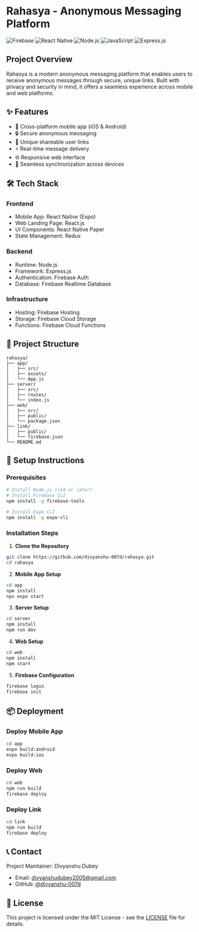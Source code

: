 # Rahasya - Anonymous Messaging Platform

![Firebase](https://img.shields.io/badge/Firebase-FFCA28?style=for-the-badge&logo=firebase&logoColor=black)
![React Native](https://img.shields.io/badge/React_Native-20232A?style=for-the-badge&logo=react&logoColor=61DAFB)
![Node.js](https://img.shields.io/badge/Node.js-43853D?style=for-the-badge&logo=node.js&logoColor=white)
![JavaScript](https://img.shields.io/badge/JavaScript-F7DF1E?style=for-the-badge&logo=javascript&logoColor=black)
![Express.js](https://img.shields.io/badge/Express.js-404D59?style=for-the-badge)

## Project Overview

Rahasya is a modern anonymous messaging platform that enables users to receive anonymous messages through secure, unique links. Built with privacy and security in mind, it offers a seamless experience across mobile and web platforms.

## ✨ Features

- 📱 Cross-platform mobile app (iOS & Android)
- 🔒 Secure anonymous messaging
- 🔗 Unique shareable user links
- ⚡ Real-time message delivery
- 🌐 Responsive web interface
- 🔄 Seamless synchronization across devices

## 🛠️ Tech Stack

### Frontend
- Mobile App: React Native (Expo)
- Web Landing Page: React.js
- UI Components: React Native Paper
- State Management: Redux

### Backend
- Runtime: Node.js
- Framework: Express.js
- Authentication: Firebase Auth
- Database: Firebase Realtime Database

### Infrastructure
- Hosting: Firebase Hosting
- Storage: Firebase Cloud Storage
- Functions: Firebase Cloud Functions

## 📁 Project Structure

```
rahasya/
├── app/
│   ├── src/
│   ├── assets/
│   └── App.js
├── server/
│   ├── src/
│   ├── routes/
│   └── index.js
├── web/
│   ├── src/
│   ├── public/
│   └── package.json
├── link/
│   ├── public/
│   └── firebase.json
└── README.md
```

## 🚀 Setup Instructions

### Prerequisites

```bash
# Install Node.js (v14 or later)
# Install Firebase CLI
npm install -g firebase-tools

# Install Expo CLI
npm install -g expo-cli
```

### Installation Steps

1. **Clone the Repository**
```bash
git clone https://github.com/divyanshu-007d/rahasya.git
cd rahasya
```

2. **Mobile App Setup**
```bash
cd app
npm install
npx expo start
```

3. **Server Setup**
```bash
cd server
npm install
npm run dev
```

4. **Web Setup**
```bash
cd web
npm install
npm start
```

5. **Firebase Configuration**
```bash
firebase login
firebase init
```

## 📦 Deployment

### Deploy Mobile App
```bash
cd app
expo build:android
expo build:ios
```

### Deploy Web
```bash
cd web
npm run build
firebase deploy
```

### Deploy Link
```bash
cd link
npm run build
firebase deploy
```


## 📞 Contact

Project Maintainer: Divyanshu Dubey
- Email: divyanshudubey2005@gmail.com
- GitHub: [@divyanshu-007d](https://github.com/divyanshu-007d)

## 📄 License

This project is licensed under the MIT License - see the [LICENSE](LICENSE) file for details.
